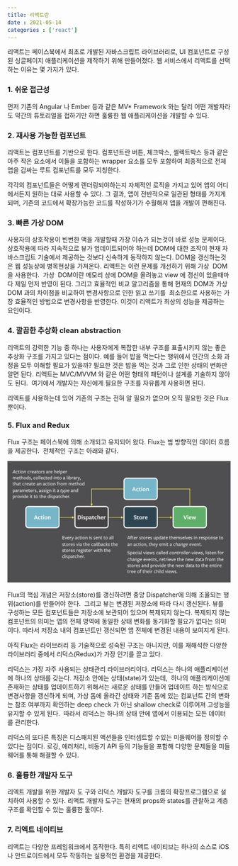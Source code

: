 ```yaml
---
title: 리액트란
date : 2021-05-14
categories : ['react']
---
```


리액트는 페이스북에서 최초로 개발된 자바스크립트 라이브러리로, UI 컴포넌트로 구성된 싱글페이지 애플리케이션을 제작하기 위해 만들어졌다. 웹 서비스에서 리액트를 선택하는 이유는 몇 가지가 있다.  

### 1. 쉬운 접근성
먼저 기존의 Angular 나 Ember 등과 같은 MV* Framework 와는 달리 어떤 개발자라도 약간의 튜토리얼을 접하기만 하면 훌륭한 웹 애플리케이션을 개발할 수 있다.

### 2. 재사용 가능한 컴포넌트
리액트는 컴포넌트를 기반으로 한다. 컴포넌트란 버튼, 체크박스, 셀렉트박스 등과 같은 아주 작은 요소에서 이들을 포함하는 wrapper 요소를 모두 포함하여 최종적으로 전체 앱을 감싸는 루트 컴포넌트를 모두 지칭한다.

각각의 컴포넌트들은 어떻게 렌더링되야하는지 자체적인 로직을 가지고 있어 앱의 어디에서든지 원하는 대로 사용할 수 있다. 그 결과, 앱이 전반적으로 일관된 형태를 가지게 되며, 기존의 코드에서 확장가능한 코드를 작성하기가 수월해져 앱을 개발이 편해진다.

### 3. 빠른 가상 DOM
사용자의 상호작용이 빈번한 액을 개발할때 가장 이슈가 되는것이 바로 성능 문제이다. 상호작용에 따라 지속적으로 뷰가 업데이트되어야 하는데 DOM에 대한 조작이 현재 자바스크립트 기술에서 제공하는 것보다 신속하게 동작하지 않는다. DOM을 갱신하는것은 웹 성능상에 병목현상을 가져온다. 리액트는 이런 문제를 개선하기 위해 가상  DOM을 사용한다.  가상  DOM이란 메모리 상에 DOM을 올려놓고 view 에 갱신이 있을때마다 제일 먼저 반영이 된다. 그리고 효율적인 비교 알고리즘을 통해 현재의 DOM과 가상DOM 과의 차이점을 비교하여 변경사항으로 인한 읽고 쓰기를  최소한으로 사용하는 가장 효율적인 방법으로 변경사항을 반영한다. 이것이 리액트가 최상의 성능을 제공하는 요인이다.

### 4. 깔끔한 추상화 clean abstraction
리액트의 강력한 기능 중 하나는 사용자에게 복잡한 내부 구조를 표출시키지 않는 좋은 추상화 구조를 가지고 있다는 점이다. 예를 들어 밥을 먹는다는 행위에서 인간의 소화 과정을 모두 이해할 필요가 있을까? 필요한 것은 밥을 먹는 것과 그로 인한 상태의 변화만 알면 된다. 리액트는 MVC/MVVM 와 같은 어떤 형태의 패턴이나 설계를 기술하지 않아도 된다.  여기에서 개발자는 자신에게 필요한 구조를 자유롭게 사용하면 된다. 

리엑트를 사용하는데 있어 기존의 구조는 전혀 알 필요가 없으며 오직 필요한 것은 Flux 뿐이다.

### 5. Flux and Redux
Flux 구조는 페이스북에 의해 소개되고 유지되어 왔다. Flux는 범 방향적인 데이터 흐름을 제공한다.  전체적인 구조는 아래와 같다.


![react-structure](/image/react-structure.png)


Flux의 핵심 개념은 저장소(store)를 갱신하려면 중앙 Dispatcher에 의해 조율되는 행위(action)를 만들어야 한다.  그리고 뷰는 변경된 저장소에 따라 다시 갱신된다. 뷰를 구성하는 모든 컴포넌트들은 저장소에 보관되어 있으며 복제되지 않는다. 복제되지 않는 컴포넌트의 의미는 앱의 전체 영역에 동일한 상태 변화를 동기화할 필요가 없다는 의미이다. 따라서 저장소 내의 컴포넌트만 갱신되면 앱 전체에 변경된 내용이 보여지게 된다. 

아직 Flux는 라이브러리 등 기술적으로 성숙된 구조는 아니지만, 이를 재해석한 다양한 라이브러리 중에서 리덕스(Redux)가 가장 인기를 끌고 있다. 

리덕스는 가장 자주 사용되는 상태관리 라이브러리이다. 리덕스는 하나의 애플리케이션에 하나의 상태를 갖는다. 저장소 안에는 상태(state)가 있는데,  하나의 애플리케이션에 존재하는 상태를 업데이트하기 위해서는 새로운 상태를 만들어 업데이트 하는 방식으로 변경사항을 갱신하게 되며, 가상 돔에 올라간 상태와 기존 돔에 있는 컴포넌트 간의 변화는 참조 여부까지 확인하는 deep check 가 아닌 shallow check로 이루어져 고성능을 유지할 수 있게 된다.  따라서 리덕스는 하나의 상태 안에 앱에서 이용되는 모든 데이터를 관리한다.

리덕스의 또다른 특징은 디스패치된 액션들을 인터셉트할 수있는 미들웨어를 정의할 수 있다는 점이다. 로깅, 에러처리, 비동기 API 등의 기능들을 포함해 다양한 문제들을 미들웨어를 통해 해결할 수 있다. 

### 6. 훌륭한 개발자 도구
리엑트 개발을 위한 개발자 도 구와 리덕스 개발자 도구를 크롬의 확장프로그램으로 설치하여 사용할 수 있다. 리액트 개발자 도구는 현재의 props와 states를 관찰하고 계층 구조를 확인할 수 있는 훌륭한 툴이다. 

### 7. 리엑트 네이티브
리액트는 다양한 프레임워크에서 동작한다. 특히 리액트 네이티브는 하나의 소스로 iOS 나 안드로이드에서 모두 작동하는 실용적인 환경을 제공한다.


